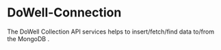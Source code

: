 # DoWell-Connection
The DoWell Collection API services helps to insert/fetch/find data to/from the MongoDB .
